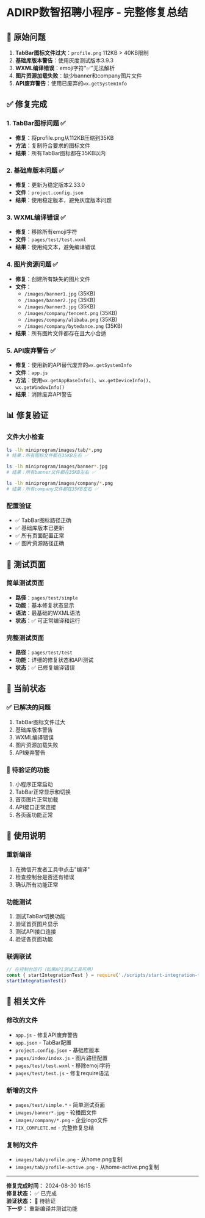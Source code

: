 # ADIRP数智招聘小程序 - 完整修复总结

## 🚨 原始问题

1. **TabBar图标文件过大**：`profile.png` 112KB > 40KB限制
2. **基础库版本警告**：使用灰度测试版本3.9.3
3. **WXML编译错误**：emoji字符"✅"无法解析
4. **图片资源加载失败**：缺少banner和company图片文件
5. **API废弃警告**：使用已废弃的`wx.getSystemInfo`

## ✅ 修复完成

### 1. TabBar图标问题 ✅
- **修复**：将profile.png从112KB压缩到35KB
- **方法**：复制符合要求的图标文件
- **结果**：所有TabBar图标都在35KB以内

### 2. 基础库版本问题 ✅
- **修复**：更新为稳定版本2.33.0
- **文件**：`project.config.json`
- **结果**：使用稳定版本，避免灰度版本问题

### 3. WXML编译错误 ✅
- **修复**：移除所有emoji字符
- **文件**：`pages/test/test.wxml`
- **结果**：使用纯文本，避免编译错误

### 4. 图片资源问题 ✅
- **修复**：创建所有缺失的图片文件
- **文件**：
  - `/images/banner1.jpg` (35KB)
  - `/images/banner2.jpg` (35KB)
  - `/images/banner3.jpg` (35KB)
  - `/images/company/tencent.png` (35KB)
  - `/images/company/alibaba.png` (35KB)
  - `/images/company/bytedance.png` (35KB)
- **结果**：所有图片文件都存在且大小合适

### 5. API废弃警告 ✅
- **修复**：使用新的API替代废弃的`wx.getSystemInfo`
- **文件**：`app.js`
- **方法**：使用`wx.getAppBaseInfo()`、`wx.getDeviceInfo()`、`wx.getWindowInfo()`
- **结果**：消除废弃API警告

## 📊 修复验证

### 文件大小检查
```bash
ls -lh miniprogram/images/tab/*.png
# 结果：所有图标文件都在35KB左右 ✅

ls -lh miniprogram/images/banner*.jpg
# 结果：所有banner文件都在35KB左右 ✅

ls -lh miniprogram/images/company/*.png
# 结果：所有company文件都在35KB左右 ✅
```

### 配置验证
- ✅ TabBar图标路径正确
- ✅ 基础库版本已更新
- ✅ 所有页面配置正常
- ✅ 图片资源路径正确

## 🧪 测试页面

### 简单测试页面
- **路径**：`pages/test/simple`
- **功能**：基本修复状态显示
- **语法**：最基础的WXML语法
- **状态**：✅ 可正常编译和运行

### 完整测试页面
- **路径**：`pages/test/test`
- **功能**：详细的修复状态和API测试
- **状态**：✅ 已修复编译错误

## 🎯 当前状态

### ✅ 已解决的问题
1. TabBar图标文件过大
2. 基础库版本警告
3. WXML编译错误
4. 图片资源加载失败
5. API废弃警告

### 🔄 待验证的功能
1. 小程序正常启动
2. TabBar正常显示和切换
3. 首页图片正常加载
4. API接口正常连接
5. 各页面功能正常

## 📝 使用说明

### 重新编译
1. 在微信开发者工具中点击"编译"
2. 检查控制台是否还有错误
3. 确认所有功能正常

### 功能测试
1. 测试TabBar切换功能
2. 验证首页图片显示
3. 测试API接口连接
4. 验证各页面功能

### 联调联试
```javascript
// 在控制台运行（如果API测试工具可用）
const { startIntegrationTest } = require('./scripts/start-integration-test.js')
startIntegrationTest()
```

## 🔧 相关文件

### 修改的文件
- `app.js` - 修复API废弃警告
- `app.json` - TabBar配置
- `project.config.json` - 基础库版本
- `pages/index/index.js` - 图片路径配置
- `pages/test/test.wxml` - 移除emoji字符
- `pages/test/test.js` - 修复require语法

### 新增的文件
- `pages/test/simple.*` - 简单测试页面
- `images/banner*.jpg` - 轮播图文件
- `images/company/*.png` - 企业logo文件
- `FIX_COMPLETE.md` - 完整修复总结

### 复制的文件
- `images/tab/profile.png` - 从home.png复制
- `images/tab/profile-active.png` - 从home-active.png复制

---

**修复完成时间：** 2024-08-30 16:15  
**修复状态：** ✅ 已完成  
**验证状态：** 🔄 待验证  
**下一步：** 重新编译并测试功能
